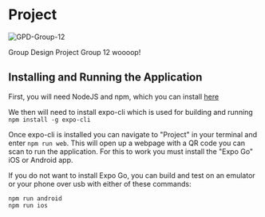 # Project
![GPD-Group-12](https://circleci.com/gh/GPD-Group-12/Project.svg?style=shield)

Group Design Project Group 12 woooop!

## Installing and Running the Application

First, you will need NodeJS and npm, which you can install [here](https://nodejs.org/en/)

We then will need to install expo-cli which is used for building and running ```npm install -g expo-cli```

Once expo-cli is installed you can navigate to "Project" in your terminal and enter ```npm run web```.
This will open up a webpage with a QR code you can scan to run the application. For this to work you must install the "Expo Go"
iOS or Android app. 

If you do not want to install Expo Go, you can build and test on an emulator or your phone over usb with either of these commands:

```
npm run android
npm run ios
```
